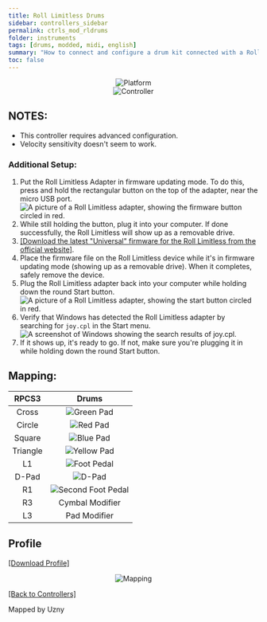 ```yaml
---
title: Roll Limitless Drums
sidebar: controllers_sidebar
permalink: ctrls_mod_rldrums
folder: instruments
tags: [drums, modded, midi, english]
summary: "How to connect and configure a drum kit connected with a Roll Limitless on RPCS3."
toc: false
---
```


<div align="center"> <img src="https://carlmylo.github.io/rb3-pc/images/instruments/plat/midi.png" alt="Platform" title="Platform"></div>

<div align="center"> <img src="https://carlmylo.github.io/rb3-pc/images/instruments/cont/rolllimitlesscontroller.png" alt="Controller" title="Controller"></div>

## NOTES:

* This controller requires advanced configuration.
* Velocity sensitivity doesn't seem to work.

### Additional Setup:
1. Put the Roll Limitless Adapter in firmware updating mode. To do this, press and hold the rectangular button on the top of the adapter, near the micro USB port.  
![A picture of a Roll Limitless adapter, showing the firmware button circled in red.](https://carlmylo.github.io/rb3-pc/images/instruments/xtra/rolllimitless/fwbutton.png "Roll Limitless Firmware button")
2. While still holding the button, plug it into your computer. If done successfully, the Roll Limitless will show up as a removable drive.
3. [[Download the latest "Universal" firmware for the Roll Limitless from the official website]](https://rolllimitless.com/firmwares/).
4. Place the firmware file on the Roll Limitless device while it's in firmware updating mode (showing up as a removable drive). When it completes, safely remove the device.
5. Plug the Roll Limitless adapter back into your computer while holding down the round Start button.  
![A picture of a Roll Limitless adapter, showing the start button circled in red.](https://carlmylo.github.io/rb3-pc/images/instruments/xtra/rolllimitless/startbutton.png "Roll Limitless Start button")
6. Verify that Windows has detected the Roll Limitless adapter by searching for `joy.cpl` in the Start menu.  
![A screenshot of Windows showing the search results of joy.cpl.](https://carlmylo.github.io/rb3-pc/images/instruments/xtra/gen/joycpl.png "Set up USB game controllers")
7. If it shows up, it's ready to go. If not, make sure you're plugging it in while holding down the round Start button.

## Mapping:

| **RPCS3** | **Drums** |
|:---------:|:-------------------:|
| Cross | ![Green Pad](https://carlmylo.github.io/rb3-pc/images/btns/drms/rb/gp.png "Green Pad") |
| Circle | ![Red Pad](https://carlmylo.github.io/rb3-pc/images/btns/drms/rb/rp.png "Red Pad") |
| Square | ![Blue Pad](https://carlmylo.github.io/rb3-pc/images/btns/drms/rb/bp.png "Blue Pad") |
| Triangle | ![Yellow Pad](https://carlmylo.github.io/rb3-pc/images/btns/drms/rb/yp.png "Yellow Pad") |
| L1 | ![Foot Pedal](https://carlmylo.github.io/rb3-pc/images/btns/drms/rb/kp.png "Foot Pedal") |
| D-Pad | ![D-Pad](https://carlmylo.github.io/rb3-pc/images/btns/ctrls/xbox/dp.png "D-Pad") |
| R1 | ![Second Foot Pedal](https://carlmylo.github.io/rb3-pc/images/btns/drms/rb/kp.png "Second Foot Pedal") |
| R3 | Cymbal Modifier |
| L3 | Pad Modifier |

## Profile

[[Download Profile]](https://github.com/hmxmilohax/rb3-pc/raw/refs/heads/main/downloads/instrument-repo/Roll%20Limitless%20Drums.7z)

<div align="center"> <img src="https://carlmylo.github.io/rb3-pc/images/instruments/maps/modrldrmsmapping.png" alt="Mapping" title="Mapping"></div>

[[Back to Controllers]](https://carlmylo.github.io/rb3-pc/ctrls#instrument-list)

Mapped by Uzny